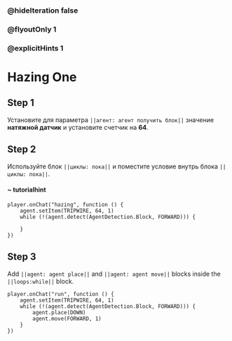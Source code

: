 
### @hideIteration false 
### @flyoutOnly 1
### @explicitHints 1


# Hazing One

## Step 1
Установите для параметра ``||агент: агент получить блок||`` значение **натяжной датчик** и установите счетчик на **64**.

## Step 2
Используйте блок ``||циклы: пока||`` и поместите условие внутрь блока ``||циклы: пока||``.

#### ~ tutorialhint

```blocks
player.onChat("hazing", function () {
    agent.setItem(TRIPWIRE, 64, 1)
    while (!(agent.detect(AgentDetection.Block, FORWARD))) {
    	
    }
})

``` 
## Step 3
Add ``||agent: agent place||`` and ``||agent: agent move||`` blocks inside the ``||loops:while||`` block. 

```blocks
player.onChat("run", function () {
    agent.setItem(TRIPWIRE, 64, 1)
    while (!(agent.detect(AgentDetection.Block, FORWARD))) {
        agent.place(DOWN)
        agent.move(FORWARD, 1)
    }
})
```